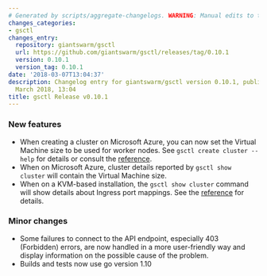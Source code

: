 ```yaml
---
# Generated by scripts/aggregate-changelogs. WARNING: Manual edits to this files will be overwritten.
changes_categories:
- gsctl
changes_entry:
  repository: giantswarm/gsctl
  url: https://github.com/giantswarm/gsctl/releases/tag/0.10.1
  version: 0.10.1
  version_tag: 0.10.1
date: '2018-03-07T13:04:37'
description: Changelog entry for giantswarm/gsctl version 0.10.1, published on 07
  March 2018, 13:04
title: gsctl Release v0.10.1
---
```


### New features

- When creating a cluster on Microsoft Azure, you can now set the Virtual Machine size to be used for worker nodes. See `gsctl create cluster --help` for details or consult the [reference](https://docs.giantswarm.io/reference/gsctl/create-cluster/).
- When on Microsoft Azure, cluster details reported by `gsctl show cluster` will contain the Virtual Machine size.
- When on a KVM-based installation, the `gsctl show cluster` command will show details about Ingress port mappings. See the [reference](https://docs.giantswarm.io/reference/gsctl/show-cluster/) for details.

### Minor changes

- Some failures to connect to the API endpoint, especially 403 (Forbidden) errors, are now handled in a more user-friendly way and display information on the possible cause of the problem.
- Builds and tests now use go version 1.10
